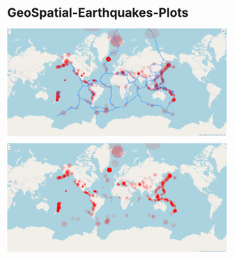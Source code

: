 # GeoSpatial-Earthquakes-Plots


![alt text](https://github.com/Bhavik-Ardeshna/GeoSpatial-Earthquakes-Plots/blob/main/assests/geojson.png)

![alt text](https://github.com/Bhavik-Ardeshna/GeoSpatial-Earthquakes-Plots/blob/main/assests/earthquakeMag.png)

